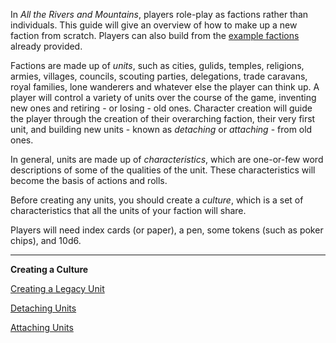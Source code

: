 In _All the Rivers and Mountains_, players role-play as factions rather than individuals.  This guide will give an overview of how to make up a new faction from scratch.  Players can also build from the [example factions](/rpgfactions.html) already provided.

Factions are made up of _units_, such as cities, gulids, temples, religions, armies, villages, councils, scouting parties, delegations, trade caravans, royal families, lone wanderers and whatever else the player can think up.  A player will control a variety of units over the course of the game, inventing new ones and retiring - or losing - old ones.  Character creation will guide the player through the creation of their overarching faction, their very first unit, and building new units - known as _detaching_ or _attaching_ - from old ones.

In general, units are made up of _characteristics_, which are one-or-few word descriptions of some of the qualities of the unit.  These characteristics will become the basis of actions and rolls.

Before creating any units, you should create a _culture_, which is a set of characteristics that all the units of your faction will share.

Players will need index cards (or paper), a pen, some tokens (such as poker chips), and 10d6.

---

**Creating a Culture**

[Creating a Legacy Unit](/rpg_legacy.html)

[Detaching Units](/rpg_detach.html)

[Attaching Units](/rpg_attach.html)

